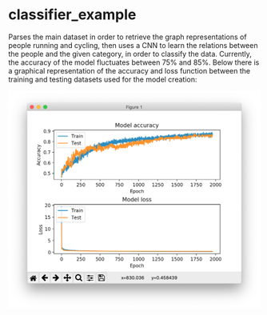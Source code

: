 # classifier_example

Parses the main dataset in order to retrieve the graph representations
of people running and cycling, then uses a CNN to learn the relations
between the people and the given category, in order to classify the data.
Currently, the accuracy of the model fluctuates between 75% and 85%. Below
there is a graphical representation of the accuracy and loss function between
the training and testing datasets used for the model creation:

<p align="center">
    <img src="../../images/graph.png" alt="Logo" width="800">
</p>